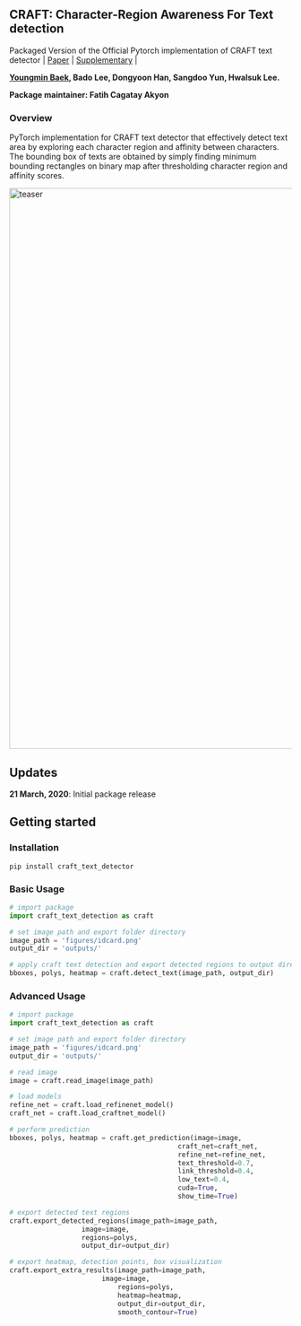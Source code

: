 
## CRAFT: Character-Region Awareness For Text detection
Packaged Version of the Official Pytorch implementation of CRAFT text detector | [Paper](https://arxiv.org/abs/1904.01941) |  [Supplementary](https://youtu.be/HI8MzpY8KMI) | 

**[Youngmin Baek](mailto:youngmin.baek@navercorp.com), Bado Lee, Dongyoon Han, Sangdoo Yun, Hwalsuk Lee.**
 
 **Package maintainer: Fatih Cagatay Akyon**
 
### Overview
PyTorch implementation for CRAFT text detector that effectively detect text area by exploring each character region and affinity between characters. The bounding box of texts are obtained by simply finding minimum bounding rectangles on binary map after thresholding character region and affinity scores. 

<img width="1000" alt="teaser" src="./figures/craft_example.gif">

## Updates
**21 March, 2020**: Initial package release


## Getting started
### Installation
```console
pip install craft_text_detector
```

### Basic Usage
```python
# import package
import craft_text_detection as craft

# set image path and export folder directory
image_path = 'figures/idcard.png'
output_dir = 'outputs/'

# apply craft text detection and export detected regions to output directory
bboxes, polys, heatmap = craft.detect_text(image_path, output_dir)
```

### Advanced Usage
```python
# import package
import craft_text_detection as craft

# set image path and export folder directory
image_path = 'figures/idcard.png'
output_dir = 'outputs/'

# read image
image = craft.read_image(image_path)

# load models
refine_net = craft.load_refinenet_model()
craft_net = craft.load_craftnet_model()

# perform prediction
bboxes, polys, heatmap = craft.get_prediction(image=image,
	                                      craft_net=craft_net,
	                                      refine_net=refine_net,
	                                      text_threshold=0.7,
	                                      link_threshold=0.4,
	                                      low_text=0.4,
	                                      cuda=True,
	                                      show_time=True)

# export detected text regions
craft.export_detected_regions(image_path=image_path,
			      image=image,
			      regions=polys,
			      output_dir=output_dir)

# export heatmap, detection points, box visualization
craft.export_extra_results(image_path=image_path,
	                   image=image,
                           regions=polys,
                           heatmap=heatmap,
                           output_dir=output_dir,
                           smooth_contour=True)
```

